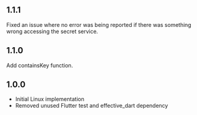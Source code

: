 ## 1.1.1
Fixed an issue where no error was being reported if there was something wrong accessing the secret service.

## 1.1.0
Add containsKey function.

## 1.0.0
- Initial Linux implementation
- Removed unused Flutter test and effective_dart dependency